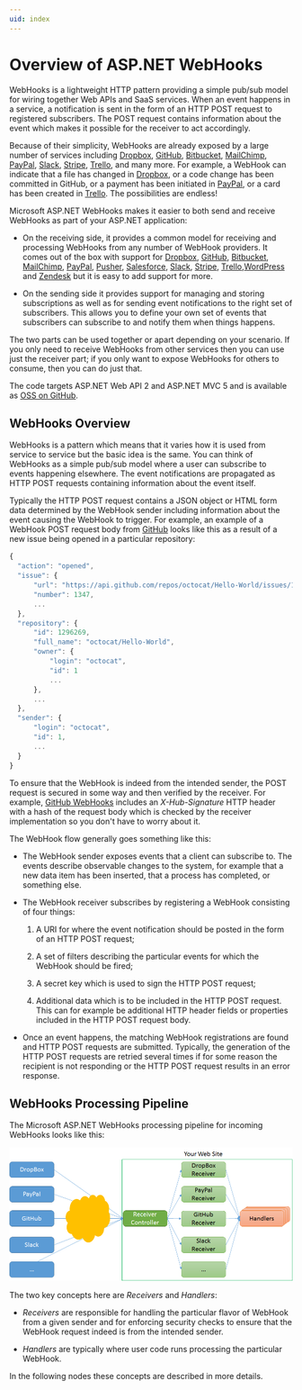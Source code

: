 ```yaml
---
uid: index
---
```


# Overview of ASP.NET WebHooks

WebHooks is a lightweight HTTP pattern providing a simple pub/sub model for wiring together Web APIs and SaaS services. When an event happens in a service, a notification is sent in the form of an HTTP POST request to registered subscribers. The POST request contains information about the event which makes it possible for the receiver to act accordingly.

Because of their simplicity, WebHooks are already exposed by a large number of services including [Dropbox](http://dropbox.com/), [GitHub](http://www.github.com/), [Bitbucket](https://bitbucket.org/), [MailChimp](http://www.mailchimp.com/), [PayPal](http://www.paypal.com/), [Slack](http://www.slack.com), [Stripe](http://www.stripe.com), [Trello](http://www.trello.com/), and many more. For example, a WebHook can indicate that a file has changed in [Dropbox](http://dropbox.com/), or a code change has been committed in GitHub, or a payment has been initiated in [PayPal](http://www.paypal.com/), or a card has been created in [Trello](http://www.trello.com/). The possibilities are endless!

Microsoft ASP.NET WebHooks makes it easier to both send and receive WebHooks as part of your ASP.NET application:

* On the receiving side, it provides a common model for receiving and processing WebHooks from any number of WebHook providers. It comes out of the box with support for [Dropbox](http://dropbox.com/), [GitHub](http://www.github.com/), [Bitbucket](https://bitbucket.org/), [MailChimp](http://www.mailchimp.com/), [PayPal](http://www.paypal.com/), [Pusher](http://www.pusher.com), [Salesforce](http://www.salesforce.com), [Slack](http://www.slack.com), [Stripe](http://www.stripe.com), [Trello](http://www.trello.com/),[WordPress](http://www.wordpress.com) and [Zendesk](https://www.zendesk.com/) but it is easy to add support for more.

* On the sending side it provides support for managing and storing subscriptions as well as for sending event notifications to the right set of subscribers. This allows you to define your own set of events that subscribers can subscribe to and notify them when things happens.

The two parts can be used together or apart depending on your scenario. If you only need to receive WebHooks from other services then you can use just the receiver part; if you only want to expose WebHooks for others to consume, then you can do just that.

The code targets ASP.NET Web API 2 and ASP.NET MVC 5 and is available as [OSS on GitHub](https://github.com/aspnet/WebHooks).

  ## WebHooks Overview

WebHooks is a pattern which means that it varies how it is used from service to service but the basic idea is the same. You can think of WebHooks as a simple pub/sub model where a user can subscribe to events happening elsewhere. The event notifications are propagated as HTTP POST requests containing information about the event itself.

Typically the HTTP POST request contains a JSON object or HTML form data determined by the WebHook sender including information about the event causing the WebHook to trigger. For example, an example of a WebHook POST request body from [GitHub](http://www.github.com/) looks like this as a result of a new issue being opened in a particular repository:

<!-- literal_block {"names": [], "classes": [], "dupnames": [], "xml:space": "preserve", "backrefs": [], "ids": []} -->

````javascript
{
  "action": "opened",
  "issue": {
      "url": "https://api.github.com/repos/octocat/Hello-World/issues/1347",
      "number": 1347,
      ...
  },
  "repository": {
      "id": 1296269,
      "full_name": "octocat/Hello-World",
      "owner": {
          "login": "octocat",
          "id": 1
          ...
      },
      ...
  },
  "sender": {
      "login": "octocat",
      "id": 1,
      ...
  }
}
````

To ensure that the WebHook is indeed from the intended sender, the POST request is secured in some way and then verified by the receiver. For example, [GitHub WebHooks](https://developer.github.com/webhooks/) includes an *X-Hub-Signature* HTTP header with a hash of the request body which is checked by the receiver implementation so you don't have to worry about it.

The WebHook flow generally goes something like this:

* The WebHook sender exposes events that a client can subscribe to. The events describe observable changes to the system, for example that a new data item has been inserted, that a process has completed, or something else.

* The WebHook receiver subscribes by registering a WebHook consisting of four things:

     1. A URI for where the event notification should be posted in the form of an HTTP POST request;

     2. A set of filters describing the particular events for which the WebHook should be fired;

     3. A secret key which is used to sign the HTTP POST request;

     4. Additional data which is to be included in the HTTP POST request. This can for example be additional HTTP header fields or properties included in the HTTP POST request body.

* Once an event happens, the matching WebHook registrations are found and HTTP POST requests are submitted. Typically, the generation of the HTTP POST requests are retried several times if for some reason the recipient is not responding or the HTTP POST request results in an error response.

## WebHooks Processing Pipeline

The Microsoft ASP.NET WebHooks processing pipeline for incoming WebHooks looks like this:

![ASP.NET WebHooks Processing Pipeline](_static/WebHookReceivers.png)

The two key concepts here are *Receivers* and *Handlers*:

* *Receivers* are responsible for handling the particular flavor of WebHook from a given sender and for enforcing security checks to ensure that the WebHook request indeed is from the intended sender.

* *Handlers* are typically where user code runs processing the particular WebHook.

In the following nodes these concepts are described in more details.
